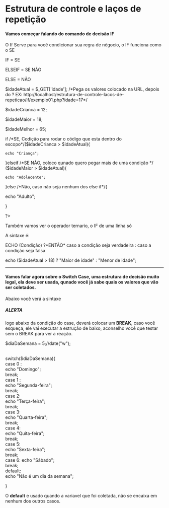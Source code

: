 <h1>Estrutura de controle e laços de repetição </h1>

<h4>Vamos começar falando do comando de decisão IF</h4>

<p>O If Serve para você condicionar sua regra de négocio, o IF funciona como o SE </p>

<p>IF = SE </p>
<p>ELSEIF = SE NÃO </p>
<p>ELSE = NÃO </p>

<p><?php</p>

<p>$idadeAtual = $_GET['idade']; /*Pega os valores colocado na URL, depois do ? 
                        EX: http://localhost/estrutura-de-controle-lacos-de-repeticao/if/exemplo01.php?idade=17*/</p>

<p>$idadeCrianca = 12;</p>
<p>$idadeMaior = 18;</p>
<p>$idadeMelhor = 65;</p>


<p>if /*SE, Codição para rodar o código que esta dentro do escopo*/($idadeCrianca > $idadeAtual){</p>

    echo "Criança";

<p>}elseif /*SE NÃO, coloco qunado quero pegar mais de uma condição */ ($idadeMaior > $idadeAtual){</p>

    echo "Adolecente";

<p>}else /*Não, caso não seja nenhum dos else if*/{</p>

   echo "Adulto";

<p> }</p>


<p>?></p>

<p>Também vamos ver o operador ternario, o IF de uma linha só<p>

<p>A sintaxe é:</p>
<p>ECHO (Condição) ?*ENTÃO* caso a condição seja verdadeira : caso a condição seja falsa </p>

<p>echo ($idadeAtual > 18) ? "Maior de idade" : "Menor de idade";

_______________________________________________________________________________________________________________

<h4>Vamos falar agora sobre o Switch Case, uma estrutura de decisão muito legal, ela deve ser usada, qunado você já sabe quais os valores que vão ser coletados.</h4>

<p>Abaixo você verá a sintaxe</p>

<h5>ALERTA</h5>
<p>logo abaixo da condição do case, deverá colocar um <strong>BREAK</strong>, caso você esqueça, ele vai executar a estrução de baixo, aconselho você que testar sem o BREAK para ver a reação.</p>



$diaDaSemana = 5;//date("w");<br><br>


switch($diaDaSemana){<br>
    case 0 :<br>
        echo "Domingo";<br>
        break;<br>
    case 1 : <br>
        echo "Segunda-feira";<br>
        break;<br>
    case 2:<br>
        echo "Terça-feira";<br>
        break;<br>
    case 3:<br>
        echo "Quarta-feira";<br>
        break; <br>
    case 4:<br>
        echo "Quita-feira";<br>
        break;<br>
    case 5:<br>
        echo "Sexta-feira";<br>
        break;<br>
    case 6:
        echo "Sábado";<br>
        break; <br>
    default:<br>
        echo "Não é um dia da semana";<br>
                   
}<br>



<p>O <strong>default</strong> e usado quando a variavel que foi coletada, não se encaixa em nenhum dos outros casos.</p>


